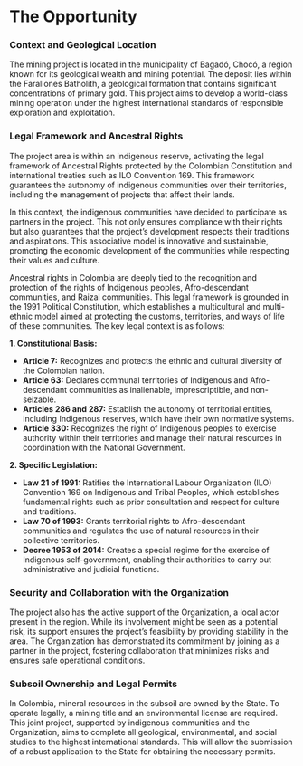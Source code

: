 # The Opportunity

### Context and Geological Location

The mining project is located in the municipality of Bagadó, Chocó, a region known for its geological wealth and mining potential. The deposit lies within the Farallones Batholith, a geological formation that contains significant concentrations of primary gold. This project aims to develop a world-class mining operation under the highest international standards of responsible exploration and exploitation.

### Legal Framework and Ancestral Rights

The project area is within an indigenous reserve, activating the legal framework of Ancestral Rights protected by the Colombian Constitution and international treaties such as ILO Convention 169. This framework guarantees the autonomy of indigenous communities over their territories, including the management of projects that affect their lands.

In this context, the indigenous communities have decided to participate as partners in the project. This not only ensures compliance with their rights but also guarantees that the project’s development respects their traditions and aspirations. This associative model is innovative and sustainable, promoting the economic development of the communities while respecting their values and culture.

<aside>

Ancestral rights in Colombia are deeply tied to the recognition and protection of the rights of Indigenous peoples, Afro-descendant communities, and Raizal communities. This legal framework is grounded in the 1991 Political Constitution, which establishes a multicultural and multi-ethnic model aimed at protecting the customs, territories, and ways of life of these communities. The key legal context is as follows:

**1. Constitutional Basis:**

- **Article 7:** Recognizes and protects the ethnic and cultural diversity of the Colombian nation.
- **Article 63:** Declares communal territories of Indigenous and Afro-descendant communities as inalienable, imprescriptible, and non-seizable.
- **Articles 286 and 287:** Establish the autonomy of territorial entities, including Indigenous reserves, which have their own normative systems.
- **Article 330:** Recognizes the right of Indigenous peoples to exercise authority within their territories and manage their natural resources in coordination with the National Government.

**2. Specific Legislation:**

- **Law 21 of 1991:** Ratifies the International Labour Organization (ILO) Convention 169 on Indigenous and Tribal Peoples, which establishes fundamental rights such as prior consultation and respect for culture and traditions.
- **Law 70 of 1993:** Grants territorial rights to Afro-descendant communities and regulates the use of natural resources in their collective territories.
- **Decree 1953 of 2014:** Creates a special regime for the exercise of Indigenous self-government, enabling their authorities to carry out administrative and judicial functions.
</aside>

### Security and Collaboration with the Organization

The project also has the active support of the Organization, a local actor present in the region. While its involvement might be seen as a potential risk, its support ensures the project’s feasibility by providing stability in the area. The Organization has demonstrated its commitment by joining as a partner in the project, fostering collaboration that minimizes risks and ensures safe operational conditions.

### Subsoil Ownership and Legal Permits

In Colombia, mineral resources in the subsoil are owned by the State. To operate legally, a mining title and an environmental license are required. This joint project, supported by indigenous communities and the Organization, aims to complete all geological, environmental, and social studies to the highest international standards. This will allow the submission of a robust application to the State for obtaining the necessary permits.
